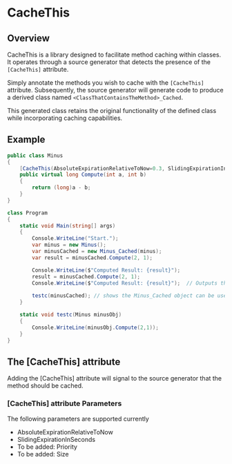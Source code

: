 ﻿# CacheThis
## Overview
CacheThis is a library designed to facilitate method caching within classes. It operates through a source generator that detects the presence of the `[CacheThis]` attribute.

Simply annotate the methods you wish to cache with the `[CacheThis]` attribute. Subsequently, the source generator will generate code to produce a derived class named `<ClassThatContainsTheMethod>_Cached`.

This generated class retains the original functionality of the defined class while incorporating caching capabilities.

## Example

```csharp
public class Minus
{
    [CacheThis(AbsoluteExpirationRelativeToNow=0.3, SlidingExpirationInSeconds =0.1)]
    public virtual long Compute(int a, int b)
    {
        return (long)a - b;
    }
}

class Program
{
    static void Main(string[] args)
    {
        Console.WriteLine("Start.");
        var minus = new Minus();
        var minusCached = new Minus_Cached(minus);
        var result = minusCached.Compute(2, 1);

        Console.WriteLine($"Computed Result: {result}");
        result = minusCached.Compute(2, 1);
        Console.WriteLine($"Computed Result: {result}");  // Outputs the result with caching
        
        testc(minusCached); // shows the Minus_Cached object can be used a Minus object
    }

    static void testc(Minus minusObj)
    {
        Console.WriteLine(minusObj.Compute(2,1));
    }
}
```

## The [CacheThis] attribute
Adding the [CacheThis] attribute will signal to the source generator that the method should be cached.

### [CacheThis] attribute Parameters
The following parameters are supported currently

* AbsoluteExpirationRelativeToNow
* SlidingExpirationInSeconds
* To be added: Priority
* To be added: Size
